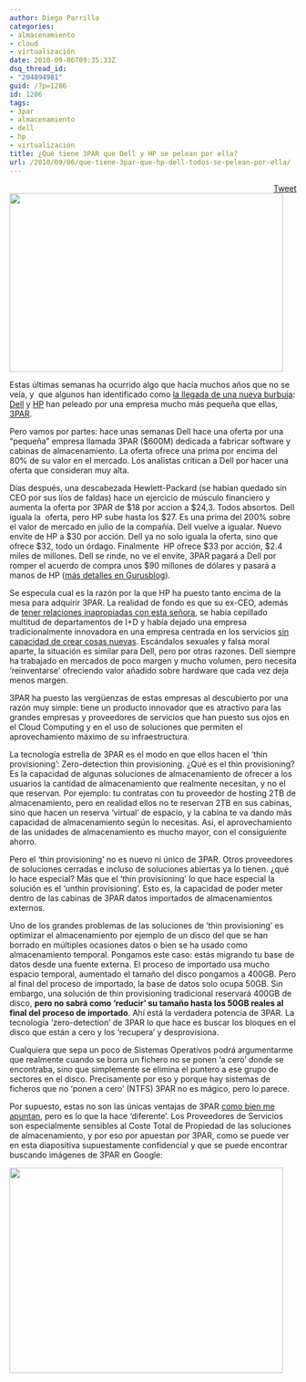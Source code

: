 ```yaml
---
author: Diego Parrilla
categories:
- almacenamiento
- cloud
- virtualización
date: 2010-09-06T09:35:33Z
dsq_thread_id:
- "204894981"
guid: /?p=1286
id: 1286
tags:
- 3par
- almacenamiento
- dell
- hp
- virtualización
title: ¿Qué tiene 3PAR que Dell y HP se pelean por ella?
url: /2010/09/06/que-tiene-3par-que-hp-dell-todos-se-pelean-por-ella/
---
```


<div style="float: right; margin-left: 10px;">
  <a href="https://twitter.com/share" class="twitter-share-button" data-via="nubeblog" data-hashtags="3par,almacenamiento,dell,hp,virtualizaci%C3%B3n" data-count="vertical" data-url="/2010/09/06/que-tiene-3par-que-hp-dell-todos-se-pelean-por-ella/">Tweet</a>
</div>

[<img class="aligncenter size-full wp-image-1291" title="3par-dell-hp" src="/wp-content/uploads/3par-dell-hp.jpg" alt="" width="480" height="313" srcset="/wp-content/uploads/3par-dell-hp.jpg 480w, /wp-content/uploads/3par-dell-hp-300x195.jpg 300w" sizes="(max-width: 480px) 100vw, 480px" />](/wp-content/uploads/3par-dell-hp.jpg)

Estas últimas semanas ha ocurrido algo que hacía muchos años que no se veía, y  que algunos han identificado como [la llegada de una nueva burbuja](http://www.elblogsalmon.com/sectores/estamos-ante-otra-burbuja-punto-com): [Dell](http://www.dell.com) y [HP](http://www.hp.com) han peleado por una empresa mucho más pequeña que ellas, [3PAR](http://www.3par.com).

Pero vamos por partes: hace unas semanas Dell hace una oferta por una &#8220;pequeña&#8221; empresa llamada 3PAR ($600M) dedicada a fabricar software y cabinas de almacenamiento. La oferta ofrece una prima por encima del 80% de su valor en el mercado. Los analistas critican a Dell por hacer una oferta que consideran muy alta.

Días después, una descabezada Hewlett-Packard (se habían quedado sin CEO por sus líos de faldas) hace un ejercicio de músculo financiero y aumenta la oferta por 3PAR de $18 por accion a $24,3. Todos absortos. Dell iguala la  oferta, pero HP sube hasta los $27. Es una prima del 200% sobre el valor de mercado en julio de la compañía. Dell vuelve a igualar. Nuevo envite de HP a $30 por acción. Dell ya no solo iguala la oferta, sino que ofrece $32, todo un órdago. Finalmente  HP ofrece $33 por acción, $2.4 miles de millones. Dell se rinde, no ve el envite, 3PAR pagará a Dell por romper el acuerdo de compra unos $90 millones de dólares y pasará a manos de HP ([más detalles en Gurusblog](http://www.gurusblog.com/archives/hp-mejora-oferta-dell-3par/02/09/2010/)).

Se especula cual es la razón por la que HP ha puesto tanto encima de la mesa para adquirir 3PAR. La realidad de fondo es que su ex-CEO, además de [tener relaciones inapropiadas con esta señora](http://www.boingboing.net/2010/08/08/actress-jodie-fisher.html), se había cepillado multitud de departamentos de I+D y había dejado una empresa tradicionalmente innovadora en una empresa centrada en los servicios [sin capacidad de crear cosas nuevas](http://techcrunch.com/2010/08/29/behind-the-bidding-war-the-real-reasons-why-hp-and-dell-are-so-desperate-for-3par/). Escándalos sexuales y falsa moral aparte, la situación es similar para Dell, pero por otras razones. Dell siempre ha trabajado en mercados de poco margen y mucho volumen, pero necesita &#8216;reinventarse&#8217; ofreciendo valor añadido sobre hardware que cada vez deja menos margen.

3PAR ha puesto las vergüenzas de estas empresas al descubierto por una razón muy simple: tiene un producto innovador que es atractivo para las grandes empresas y proveedores de servicios que han puesto sus ojos en el Cloud Computing y en el uso de soluciones que permiten el aprovechamiento máximo de su infraestructura.

La tecnología estrella de 3PAR es el modo en que ellos hacen el &#8216;thin provisioning&#8217;: Zero-detection thin provisioning. ¿Qué es el thin provisioning? Es la capacidad de algunas soluciones de almacenamiento de ofrecer a los usuarios la cantidad de almacenamiento que realmente necesitan, y no el que reservan. Por ejemplo: tu contratas con tu proveedor de hosting 2TB de almacenamiento, pero en realidad ellos no te reservan 2TB en sus cabinas, sino que hacen un reserva &#8216;virtual&#8217; de espacio, y la cabina te va dando más capacidad de almacenamiento según lo necesitas. Así, el aprovechamiento de las unidades de almacenamiento es mucho mayor, con el consiguiente ahorro.

Pero el &#8216;thin provisioning&#8217; no es nuevo ni único de 3PAR. Otros proveedores de soluciones cerradas e incluso de soluciones abiertas ya lo tienen. ¿qué lo hace especial? Más que el &#8216;thin provisioning&#8217; lo que hace especial la solución es el &#8216;unthin provisioning&#8217;. Esto es, la capacidad de poder meter dentro de las cabinas de 3PAR datos importados de almacenamientos externos.

Uno de los grandes problemas de las soluciones de &#8216;thin provisioning&#8217; es optimizar el almacenamiento por ejemplo de un disco del que se han borrado en múltiples ocasiones datos o bien se ha usado como almacenamiento temporal. Pongamos este caso: estás migrando tu base de datos desde una fuente externa. El proceso de importado usa mucho espacio temporal, aumentado el tamaño del disco pongamos a 400GB. Pero al final del proceso de importado, la base de datos solo ocupa 50GB. Sin embargo, una solución de thin provisioning tradicional reservará 400GB de disco, **pero no sabrá como &#8216;reducir&#8217; su tamaño hasta los 50GB reales al final del proceso de importado**. Ahí está la verdadera potencia de 3PAR. La tecnología &#8216;zero-detection&#8217; de 3PAR lo que hace es buscar los bloques en el disco que están a cero y los &#8216;recupera&#8217; y desprovisiona.

Cualquiera que sepa un poco de Sistemas Operativos podrá argumentarme que realmente cuando se borra un fichero no se ponen &#8216;a cero&#8217; donde se encontraba, sino que simplemente se elimina el puntero a ese grupo de sectores en el disco. Precisamente por eso y porque hay sistemas de ficheros que no &#8216;ponen a cero&#8217; (NTFS) 3PAR no es mágico, pero lo parece.

Por supuesto, estas no son las únicas ventajas de 3PAR [como bien me apuntan](http://twitter.com/vfernandezg/status/22886849329), pero es lo que la hace &#8216;diferente&#8217;. Los Proveedores de Servicios son especialmente sensibles al Coste Total de Propiedad de las soluciones de almacenamiento, y por eso por apuestan por 3PAR, como se puede ver en esta diapositiva supuestamente confidencial y que se puede encontrar buscando imágenes de 3PAR en Google:

<img class="aligncenter size-full wp-image-1294" title="3PAR_Penetration_into_CSPs" src="/wp-content/uploads/3PAR_Penetration_into_CSPs.jpg" alt="" width="480" height="360" srcset="/wp-content/uploads/3PAR_Penetration_into_CSPs.jpg 480w, /wp-content/uploads/3PAR_Penetration_into_CSPs-300x225.jpg 300w" sizes="(max-width: 480px) 100vw, 480px" />

&nbsp;
